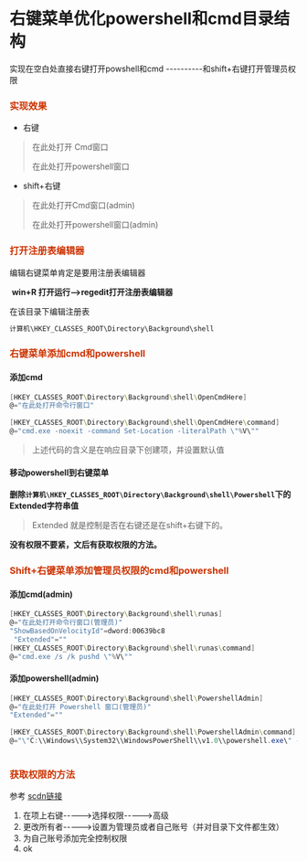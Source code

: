 # 右键菜单优化powershell和cmd目录结构


实现在空白处直接右键打开powshell和cmd ----------和shift+右键打开管理员权限

<!--more-->

### <font color=#cc3300>实现效果</font>

- 右键

>在此处打开 Cmd窗口
>
>在此处打开powershell窗口

- shift+右键

> 在此处打开Cmd窗口(admin)
>
> 在此处打开powershell窗口(admin)

### <font color=#cc3300>打开注册表编辑器</font>

编辑右键菜单肯定是要用注册表编辑器

​	**win+R 打开运行-->regedit打开注册表编辑器**

在该目录下编辑注册表

```powershell
计算机\HKEY_CLASSES_ROOT\Directory\Background\shell
```

### <font color=#cc3300>右键菜单添加cmd和powershell</font>

#### 添加cmd

```powershell
[HKEY_CLASSES_ROOT\Directory\Background\shell\OpenCmdHere]
@="在此处打开命令行窗口"
 
[HKEY_CLASSES_ROOT\Directory\Background\shell\OpenCmdHere\command]
@="cmd.exe -noexit -command Set-Location -literalPath \"%V\"" 
```

> 上述代码的含义是在响应目录下创建项，并设置默认值

#### 移动powershell到右键菜单

​	**删除`计算机\HKEY_CLASSES_ROOT\Directory\Background\shell\Powershell`下的Extended字符串值**

> Extended 就是控制是否在右键还是在shift+右键下的。

**没有权限不要紧，文后有获取权限的方法。**

### <font color=#cc3300>Shift+右键菜单添加管理员权限的cmd和powershell</font>

#### 添加cmd(admin)

```powershell
[HKEY_CLASSES_ROOT\Directory\Background\shell\runas]
@="在此处打开命令行窗口(管理员)"
"ShowBasedOnVelocityId"=dword:00639bc8
 "Extended"=""
[HKEY_CLASSES_ROOT\Directory\Background\shell\runas\command]
@="cmd.exe /s /k pushd \"%V\""
```

#### 添加powershell(admin)  

```powershell
[HKEY_CLASSES_ROOT\Directory\Background\shell\PowershellAdmin]
@="在此处打开 Powershell 窗口(管理员)"
"Extended"=""
 
[HKEY_CLASSES_ROOT\Directory\Background\shell\PowershellAdmin\command]
@="\"C:\\Windows\\System32\\WindowsPowerShell\\v1.0\\powershell.exe\" -windowstyle hidden -Command $stpath = pwd; Start-Process PowerShell -ArgumentList \\\"-NoExit\\\", \\\"-Command Set-Location -literalPath '%V'\\\" -verb RunAs"
 
```

### <font color=#cc3300>获取权限的方法</font>

参考 [scdn链接](https://blog.csdn.net/yongshi6/article/details/50607493)

1. 在项上右键----->选择权限----->高级
2. 更改所有者----->设置为管理员或者自己账号（并对目录下文件都生效）
3. 为自己账号添加完全控制权限
4. ok